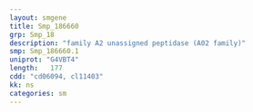 ```yaml
---
layout: smgene
title: Smp_186660
grp: Smp_18
description: "family A2 unassigned peptidase (A02 family)"
smp: Smp_186660.1
uniprot: "G4VBT4"
length:   177
cdd: "cd06094, cl11403"
kk: ns
categories: sm
---
```

